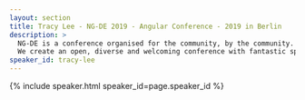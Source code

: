 ```yaml
---
layout: section
title: Tracy Lee - NG-DE 2019 - Angular Conference - 2019 in Berlin
description: >
  NG-DE is a conference organised for the community, by the community.
  We create an open, diverse and welcoming conference with fantastic speakers and a warm and friendly environment. 
speaker_id: tracy-lee
---
```


{% include speaker.html speaker_id=page.speaker_id %}
